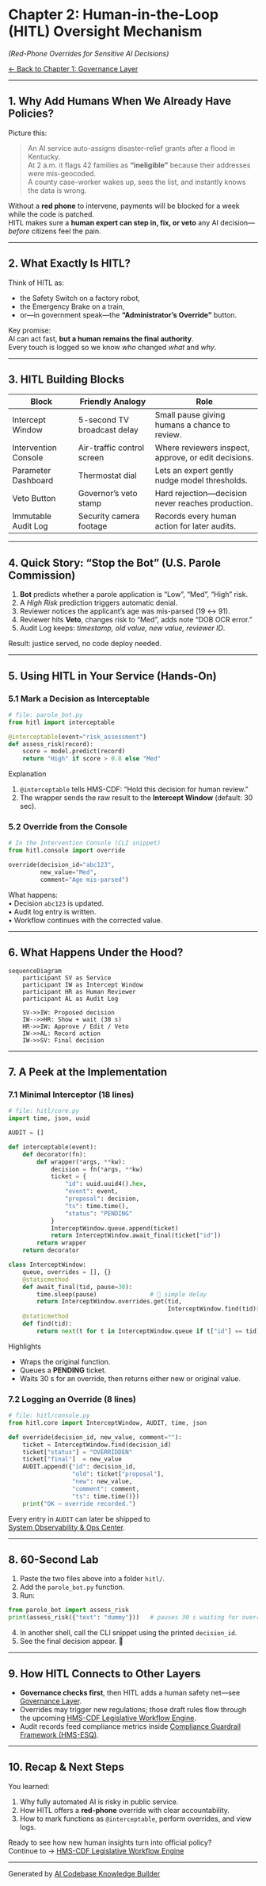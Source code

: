 # Chapter 2: Human-in-the-Loop (HITL) Oversight Mechanism

*(Red-Phone Overrides for Sensitive AI Decisions)*  

[← Back to Chapter 1: Governance Layer](01_governance_layer__ai_governance_model__.md)

---

## 1. Why Add Humans When We Already Have Policies?

Picture this:

> An AI service auto-assigns disaster-relief grants after a flood in Kentucky.  
> At 2 a.m. it flags 42 families as **“ineligible”** because their addresses were mis-geocoded.  
> A county case-worker wakes up, sees the list, and instantly knows the data is wrong.

Without a **red phone** to intervene, payments will be blocked for a week while the code is patched.  
HITL makes sure a **human expert can step in, fix, or veto** any AI decision—*before* citizens feel the pain.

---

## 2. What Exactly Is HITL?

Think of HITL as:

* the Safety Switch on a factory robot,
* the Emergency Brake on a train,
* or—in government speak—the **“Administrator’s Override”** button.

Key promise:  
AI can act fast, **but a human remains the final authority**.  
Every touch is logged so we know *who* changed *what* and *why*.

---

## 3. HITL Building Blocks

| Block | Friendly Analogy | Role |
| --- | --- | --- |
| Intercept Window | 5-second TV broadcast delay | Small pause giving humans a chance to review. |
| Intervention Console | Air-traffic control screen | Where reviewers inspect, approve, or edit decisions. |
| Parameter Dashboard | Thermostat dial | Lets an expert gently nudge model thresholds. |
| Veto Button | Governor’s veto stamp | Hard rejection—decision never reaches production. |
| Immutable Audit Log | Security camera footage | Records every human action for later audits. |

---

## 4. Quick Story: “Stop the Bot” (U.S. Parole Commission)

1. **Bot** predicts whether a parole application is “Low”, “Med”, “High” risk.  
2. A *High Risk* prediction triggers automatic denial.  
3. Reviewer notices the applicant’s age was mis-parsed (19 ↔ 91).  
4. Reviewer hits **Veto**, changes risk to “Med”, adds note “DOB OCR error.”  
5. Audit Log keeps: *timestamp, old value, new value, reviewer ID*.

Result: justice served, no code deploy needed.

---

## 5. Using HITL in Your Service (Hands-On)

### 5.1 Mark a Decision as Interceptable

```python
# file: parole_bot.py
from hitl import interceptable

@interceptable(event="risk_assessment")
def assess_risk(record):
    score = model.predict(record)
    return "High" if score > 0.8 else "Med"
```

Explanation  
1. `@interceptable` tells HMS-CDF: “Hold this decision for human review.”  
2. The wrapper sends the raw result to the **Intercept Window** (default: 30 sec).

### 5.2 Override from the Console

```python
# In the Intervention Console (CLI snippet)
from hitl.console import override

override(decision_id="abc123",
         new_value="Med",
         comment="Age mis-parsed")
```

What happens:  
• Decision `abc123` is updated.  
• Audit log entry is written.  
• Workflow continues with the corrected value.

---

## 6. What Happens Under the Hood?

```mermaid
sequenceDiagram
    participant SV as Service
    participant IW as Intercept Window
    participant HR as Human Reviewer
    participant AL as Audit Log

    SV->>IW: Proposed decision
    IW-->>HR: Show + wait (30 s)
    HR->>IW: Approve / Edit / Veto
    IW->>AL: Record action
    IW->>SV: Final decision
```

---

## 7. A Peek at the Implementation

### 7.1 Minimal Interceptor (18 lines)

```python
# file: hitl/core.py
import time, json, uuid

AUDIT = []

def interceptable(event):
    def decorator(fn):
        def wrapper(*args, **kw):
            decision = fn(*args, **kw)
            ticket = {
                "id": uuid.uuid4().hex,
                "event": event,
                "proposal": decision,
                "ts": time.time(),
                "status": "PENDING"
            }
            InterceptWindow.queue.append(ticket)
            return InterceptWindow.await_final(ticket["id"])
        return wrapper
    return decorator

class InterceptWindow:
    queue, overrides = [], {}
    @staticmethod
    def await_final(tid, pause=30):
        time.sleep(pause)               # 🔸 simple delay
        return InterceptWindow.overrides.get(tid,
                                             InterceptWindow.find(tid)["proposal"])
    @staticmethod
    def find(tid):
        return next(t for t in InterceptWindow.queue if t["id"] == tid)
```

Highlights  
* Wraps the original function.  
* Queues a **PENDING** ticket.  
* Waits 30 s for an override, then returns either new or original value.

### 7.2 Logging an Override (8 lines)

```python
# file: hitl/console.py
from hitl.core import InterceptWindow, AUDIT, time, json

def override(decision_id, new_value, comment=""):
    ticket = InterceptWindow.find(decision_id)
    ticket["status"] = "OVERRIDDEN"
    ticket["final"]  = new_value
    AUDIT.append({"id": decision_id,
                  "old": ticket["proposal"],
                  "new": new_value,
                  "comment": comment,
                  "ts": time.time()})
    print("OK – override recorded.")
```

Every entry in `AUDIT` can later be shipped to  
[System Observability & Ops Center](19_system_observability___ops_center__hms_ops__.md).

---

## 8. 60-Second Lab

1. Paste the two files above into a folder `hitl/`.  
2. Add the `parole_bot.py` function.  
3. Run:

```python
from parole_bot import assess_risk
print(assess_risk({"text": "dummy"}))   # pauses 30 s waiting for override
```

4. In another shell, call the CLI snippet using the printed `decision_id`.  
5. See the final decision appear. 🎉

---

## 9. How HITL Connects to Other Layers

* **Governance checks first**, then HITL adds a human safety net—see [Governance Layer](01_governance_layer__ai_governance_model__.md).  
* Overrides may trigger new regulations; those draft rules flow through the upcoming [HMS-CDF Legislative Workflow Engine](03_hms_cdf_legislative_workflow_engine_.md).  
* Audit records feed compliance metrics inside [Compliance Guardrail Framework (HMS-ESQ)](05_compliance_guardrail_framework__hms_esq__.md).

---

## 10. Recap & Next Steps

You learned:

1. Why fully automated AI is risky in public service.  
2. How HITL offers a **red-phone** override with clear accountability.  
3. How to mark functions as `@interceptable`, perform overrides, and view logs.  

Ready to see how new human insights turn into official policy?  
Continue to → [HMS-CDF Legislative Workflow Engine](03_hms_cdf_legislative_workflow_engine_.md)

---

Generated by [AI Codebase Knowledge Builder](https://github.com/The-Pocket/Tutorial-Codebase-Knowledge)